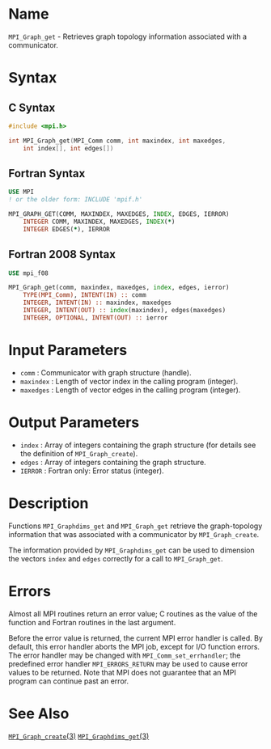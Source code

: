 # Name

`MPI_Graph_get` - Retrieves graph topology information associated
with a communicator.

# Syntax

## C Syntax

```c
#include <mpi.h>

int MPI_Graph_get(MPI_Comm comm, int maxindex, int maxedges,
    int index[], int edges[])
```

## Fortran Syntax

```fortran
USE MPI
! or the older form: INCLUDE 'mpif.h'

MPI_GRAPH_GET(COMM, MAXINDEX, MAXEDGES, INDEX, EDGES, IERROR)
    INTEGER	COMM, MAXINDEX, MAXEDGES, INDEX(*)
    INTEGER	EDGES(*), IERROR
```

## Fortran 2008 Syntax

```fortran
USE mpi_f08

MPI_Graph_get(comm, maxindex, maxedges, index, edges, ierror)
    TYPE(MPI_Comm), INTENT(IN) :: comm
    INTEGER, INTENT(IN) :: maxindex, maxedges
    INTEGER, INTENT(OUT) :: index(maxindex), edges(maxedges)
    INTEGER, OPTIONAL, INTENT(OUT) :: ierror
```

# Input Parameters

* `comm` : Communicator with graph structure (handle).
* `maxindex` : Length of vector index in the calling program (integer).
* `maxedges` : Length of vector edges in the calling program (integer).

# Output Parameters

* `index` : Array of integers containing the graph structure (for details see
the definition of `MPI_Graph_create`).
* `edges` : Array of integers containing the graph structure.
* `IERROR` : Fortran only: Error status (integer).



# Description

Functions `MPI_Graphdims_get` and `MPI_Graph_get` retrieve the
graph-topology information that was associated with a communicator by
`MPI_Graph_create`.

The information provided by `MPI_Graphdims_get` can be used to dimension
the vectors `index` and `edges` correctly for a call to `MPI_Graph_get`.

# Errors

Almost all MPI routines return an error value; C routines as the value
of the function and Fortran routines in the last argument.

Before the error value is returned, the current MPI error handler is
called. By default, this error handler aborts the MPI job, except for
I/O function errors. The error handler may be changed with
`MPI_Comm_set_errhandler`; the predefined error handler `MPI_ERRORS_RETURN`
may be used to cause error values to be returned. Note that MPI does not
guarantee that an MPI program can continue past an error.

# See Also

[`MPI_Graph_create`(3)](MPI_Graph_create.html)
[`MPI_Graphdims_get`(3)](MPI_Graphdims_get.html)
